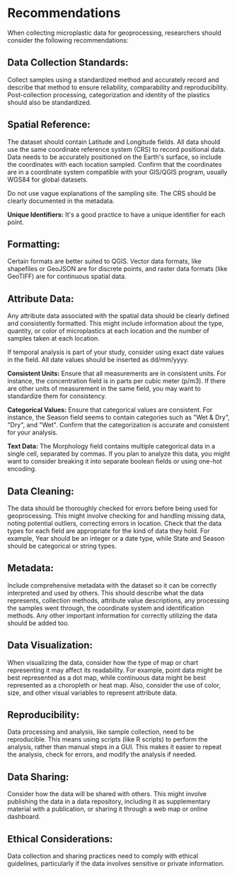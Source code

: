 # Recommendations

When collecting microplastic data for geoprocessing, researchers should consider the following recommendations:

## Data Collection Standards:

Collect samples using a standardized method and accurately record and describe that method to ensure reliability, comparability and reproducibility. Post-collection processing, categorization and identity of the plastics should also be standardized.

## Spatial Reference: 

The dataset should contain Latitude and Longitude fields. All data should use the same coordinate reference system (CRS) to record positional data. Data needs to be accurately positioned on the Earth's surface, so include the coordinates with each location sampled. Confirm that the coordinates are in a coordinate system compatible with your GIS/QGIS program, usually WGS84 for global datasets.

 Do not use vague explanations of the sampling site. The CRS should be clearly documented in the metadata.

**Unique Identifiers:** It's a good practice to have a unique identifier for each point.

## Formatting: 

Certain formats are better suited to QGIS. Vector data formats, like shapefiles or GeoJSON are for discrete points, and raster data formats (like GeoTIFF) are for continuous spatial data.

## Attribute Data: 

Any attribute data associated with the spatial data should be clearly defined and consistently formatted. This might include information about the type, quantity, or color of microplastics at each location and the number of samples taken at each location.

If temporal analysis is part of your study, consider using exact date values in the field. All date values should be inserted as dd/mm/yyyy.


**Consistent Units:** Ensure that all measurements are in consistent units. For instance, the concentration field is in parts per cubic meter (p/m3). If there are other units of measurement in the same field, you may want to standardize them for consistency.

**Categorical Values:** Ensure that categorical values are consistent. For instance, the Season field seems to contain categories such as "Wet & Dry", "Dry", and "Wet". Confirm that the categorization is accurate and consistent for your analysis.

**Text Data:** The Morphology field contains multiple categorical data in a single cell, separated by commas. If you plan to analyze this data, you might want to consider breaking it into separate boolean fields or using one-hot encoding.

## Data Cleaning: 

The data should be thoroughly checked for errors before being used for geoprocessing. This might involve checking for and handling missing data, noting potential outliers, correcting errors in location. Check that the data types for each field are appropriate for the kind of data they hold. For example, Year should be an integer or a date type, while State and Season should be categorical or string types.

## Metadata: 

Include comprehensive metadata with the dataset so it can be correctly interpreted and used by others. This should describe what the data represents, collection methods, attribute value descriptions, any processing the samples went through, the coordinate system and identification methods. Any other important information for correctly utilizing the data should be added too.

## Data Visualization: 

When visualizing the data, consider how the type of map or chart representing it may affect its readability. For example, point data might be best represented as a dot map, while continuous data might be best represented as a choropleth or heat map. Also, consider the use of color, size, and other visual variables to represent attribute data.

## Reproducibility: 

Data processing and analysis, like sample collection, need to be reproducible. This means using scripts (like R scripts) to perform the analysis, rather than manual steps in a GUI. This makes it easier to repeat the analysis, check for errors, and modify the analysis if needed.

## Data Sharing: 

Consider how the data will be shared with others. This might involve publishing the data in a data repository, including it as supplementary material with a publication, or sharing it through a web map or online dashboard.

## Ethical Considerations: 

Data collection and sharing practices need to comply with ethical guidelines, particularly if the data involves sensitive or private information.
